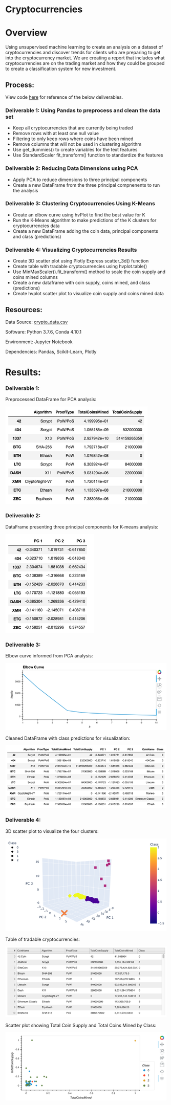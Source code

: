 # Cryptocurrencies

# Overview

Using unsupervised machine learning to create an analysis on a dataset of cryptocurrencies and discover trends for clients who are preparing to get into the cryptocurrency market. We are creating a report that includes what cryptocurrencies are on the trading market and how they could be grouped to create a classification system for new investment. 

## Process:

View code [here](https://github.com/corispade/Cryptocurrencies/blob/main/crypto_clustering.ipynb) for reference of the below deliverables.

### Deliverable 1: Using Pandas to preprocess and clean the data set
* Keep all cryptocurrencies that are currently being traded
* Remove rows with at least one null value
* Filtering to only keep rows where coins have been mined
* Remove columns that will not be used in clustering algorithm
* Use get_dummies() to create variables for the text features
* Use StandardScaler fit_transform() function to standardize the features

### Deliverable 2: Reducing Data Dimensions using PCA
* Apply PCA to reduce dimensions to three principal components
* Create a new DataFrame from the three principal compnenents to run the analysis

### Deliverable 3: Clustering Cryptocurrencies Using K-Means
* Create an elbow curve using hvPlot to find the best value for K
* Run the K-Means algorithm to make predictions of the K clusters for cryptocurrencies data
* Create a new DataFrame adding the coin data, principal components and class (predictions)

### Deliverable 4: Visualizing Cryptocurrencies Results
* Create 3D scatter plot using Plotly Express scatter_3d() function
* Create table with tradable cryptocurrencies using hvplot.table()
* Use MinMaxScaler().fit_transform() method to scale the coin supply and coins mined columns
* Create a new dataframe with coin supply, coins mined, and class (predictions)
* Create hvplot scatter plot to visualize coin supply and coins mined data

## Resources:
Data Source: [crypto_data.csv](https://github.com/corispade/Cryptocurrencies/blob/main/Resources/crypto_data.csv)

Software: Python 3.7.6, Conda 4.10.1

Environment: Jupyter Notebook

Dependencies: Pandas, Scikit-Learn, Plotly


# Results:

### Deliverable 1: 

Preprocessed DataFrame for PCA analysis:

![image](https://github.com/corispade/Cryptocurrencies/blob/main/Images/D1_Cleaned_DF.png)

### Deliverable 2: 

DataFrame presenting three principal components for K-means analysis:

![image](https://github.com/corispade/Cryptocurrencies/blob/main/Images/D2_PCA_DF.png)

### Deliverable 3: 

Elbow curve informed from PCA analysis:

![image](https://github.com/corispade/Cryptocurrencies/blob/main/Images/D3_Elbow_Curve.png)

Cleaned DataFrame with class predictions for visualization:

![image](https://github.com/corispade/Cryptocurrencies/blob/main/Images/D3_Combined_DF.png)

### Deliverable 4: 

3D scatter plot to visualize the four clusters:

![image](https://github.com/corispade/Cryptocurrencies/blob/main/Images/D4_3D_Plot.png)

Table of tradable cryptocurrencies:

![image](https://github.com/corispade/Cryptocurrencies/blob/main/Images/D4_Tradable_Table.png)

Scatter plot showing Total Coin Supply and Total Coins Mined by Class:

![image](https://github.com/corispade/Cryptocurrencies/blob/main/Images/D4_Scatter.png)

